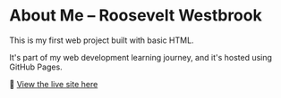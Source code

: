 # About Me – Roosevelt Westbrook

This is my first web project built with basic HTML.

It's part of my web development learning journey, and it's hosted using GitHub Pages.

🔗 [View the live site here](https://https://roosevelt-w.github.io//)
